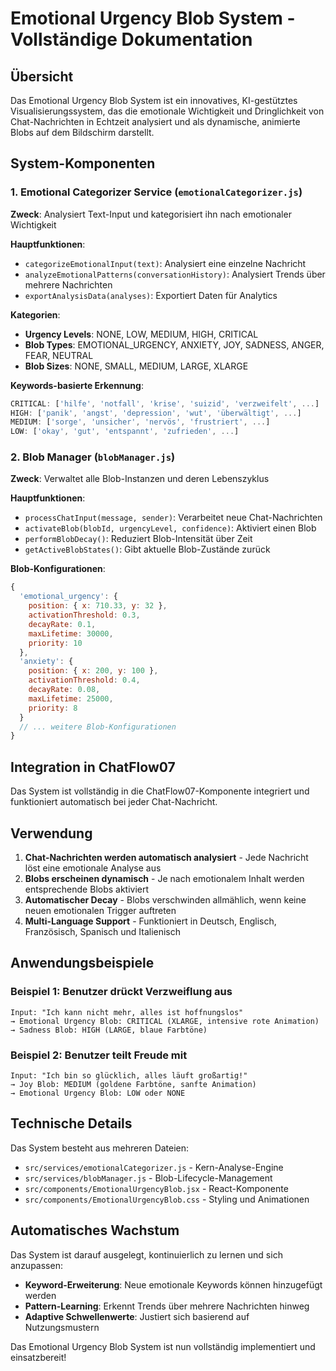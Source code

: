 # Emotional Urgency Blob System - Vollständige Dokumentation

## Übersicht

Das Emotional Urgency Blob System ist ein innovatives, KI-gestütztes Visualisierungssystem, das die emotionale Wichtigkeit und Dringlichkeit von Chat-Nachrichten in Echtzeit analysiert und als dynamische, animierte Blobs auf dem Bildschirm darstellt.

## System-Komponenten

### 1. Emotional Categorizer Service (`emotionalCategorizer.js`)

**Zweck**: Analysiert Text-Input und kategorisiert ihn nach emotionaler Wichtigkeit

**Hauptfunktionen**:

-   `categorizeEmotionalInput(text)`: Analysiert eine einzelne Nachricht
-   `analyzeEmotionalPatterns(conversationHistory)`: Analysiert Trends über mehrere Nachrichten
-   `exportAnalysisData(analyses)`: Exportiert Daten für Analytics

**Kategorien**:

-   **Urgency Levels**: NONE, LOW, MEDIUM, HIGH, CRITICAL
-   **Blob Types**: EMOTIONAL_URGENCY, ANXIETY, JOY, SADNESS, ANGER, FEAR, NEUTRAL
-   **Blob Sizes**: NONE, SMALL, MEDIUM, LARGE, XLARGE

**Keywords-basierte Erkennung**:

```javascript
CRITICAL: ['hilfe', 'notfall', 'krise', 'suizid', 'verzweifelt', ...]
HIGH: ['panik', 'angst', 'depression', 'wut', 'überwältigt', ...]
MEDIUM: ['sorge', 'unsicher', 'nervös', 'frustriert', ...]
LOW: ['okay', 'gut', 'entspannt', 'zufrieden', ...]
```

### 2. Blob Manager (`blobManager.js`)

**Zweck**: Verwaltet alle Blob-Instanzen und deren Lebenszyklus

**Hauptfunktionen**:

-   `processChatInput(message, sender)`: Verarbeitet neue Chat-Nachrichten
-   `activateBlob(blobId, urgencyLevel, confidence)`: Aktiviert einen Blob
-   `performBlobDecay()`: Reduziert Blob-Intensität über Zeit
-   `getActiveBlobStates()`: Gibt aktuelle Blob-Zustände zurück

**Blob-Konfigurationen**:

```javascript
{
  'emotional_urgency': {
    position: { x: 710.33, y: 32 },
    activationThreshold: 0.3,
    decayRate: 0.1,
    maxLifetime: 30000,
    priority: 10
  },
  'anxiety': {
    position: { x: 200, y: 100 },
    activationThreshold: 0.4,
    decayRate: 0.08,
    maxLifetime: 25000,
    priority: 8
  }
  // ... weitere Blob-Konfigurationen
}
```

## Integration in ChatFlow07

Das System ist vollständig in die ChatFlow07-Komponente integriert und funktioniert automatisch bei jeder Chat-Nachricht.

## Verwendung

1. **Chat-Nachrichten werden automatisch analysiert** - Jede Nachricht löst eine emotionale Analyse aus
2. **Blobs erscheinen dynamisch** - Je nach emotionalem Inhalt werden entsprechende Blobs aktiviert
3. **Automatischer Decay** - Blobs verschwinden allmählich, wenn keine neuen emotionalen Trigger auftreten
4. **Multi-Language Support** - Funktioniert in Deutsch, Englisch, Französisch, Spanisch und Italienisch

## Anwendungsbeispiele

### Beispiel 1: Benutzer drückt Verzweiflung aus

```
Input: "Ich kann nicht mehr, alles ist hoffnungslos"
→ Emotional Urgency Blob: CRITICAL (XLARGE, intensive rote Animation)
→ Sadness Blob: HIGH (LARGE, blaue Farbtöne)
```

### Beispiel 2: Benutzer teilt Freude mit

```
Input: "Ich bin so glücklich, alles läuft großartig!"
→ Joy Blob: MEDIUM (goldene Farbtöne, sanfte Animation)
→ Emotional Urgency Blob: LOW oder NONE
```

## Technische Details

Das System besteht aus mehreren Dateien:

-   `src/services/emotionalCategorizer.js` - Kern-Analyse-Engine
-   `src/services/blobManager.js` - Blob-Lifecycle-Management
-   `src/components/EmotionalUrgencyBlob.jsx` - React-Komponente
-   `src/components/EmotionalUrgencyBlob.css` - Styling und Animationen

## Automatisches Wachstum

Das System ist darauf ausgelegt, kontinuierlich zu lernen und sich anzupassen:

-   **Keyword-Erweiterung**: Neue emotionale Keywords können hinzugefügt werden
-   **Pattern-Learning**: Erkennt Trends über mehrere Nachrichten hinweg
-   **Adaptive Schwellenwerte**: Justiert sich basierend auf Nutzungsmustern

Das Emotional Urgency Blob System ist nun vollständig implementiert und einsatzbereit!
